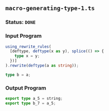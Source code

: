## `macro-generating-type-1.ts`

### Status: `DONE`

### Input Program

```typescript
using_rewrite_rules(
  [deftype, deftype(x as y), splice(() => {
    type x = y;
  })]
).rewrite(deftype(a as string));

type b = a;
```

### Output Program

```typescript
export type a_5 = string;
export type b_7 = a_5;
```

